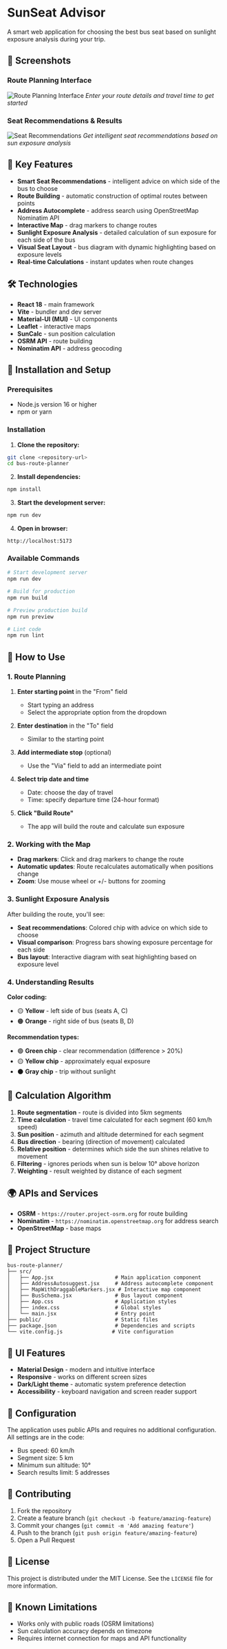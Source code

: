 # SunSeat Advisor

A smart web application for choosing the best bus seat based on sunlight exposure analysis during your trip.

## 📸 Screenshots

### Route Planning Interface
![Route Planning Interface](./screenshots/route-planning.png)
*Enter your route details and travel time to get started*

### Seat Recommendations & Results
![Seat Recommendations](./screenshots/seat-recommendations.png)
*Get intelligent seat recommendations based on sun exposure analysis*

## 🌟 Key Features

- **Smart Seat Recommendations** - intelligent advice on which side of the bus to choose
- **Route Building** - automatic construction of optimal routes between points
- **Address Autocomplete** - address search using OpenStreetMap Nominatim API
- **Interactive Map** - drag markers to change routes
- **Sunlight Exposure Analysis** - detailed calculation of sun exposure for each side of the bus
- **Visual Seat Layout** - bus diagram with dynamic highlighting based on exposure levels
- **Real-time Calculations** - instant updates when route changes

## 🛠 Technologies

- **React 18** - main framework
- **Vite** - bundler and dev server
- **Material-UI (MUI)** - UI components
- **Leaflet** - interactive maps
- **SunCalc** - sun position calculation
- **OSRM API** - route building
- **Nominatim API** - address geocoding

## 🚀 Installation and Setup

### Prerequisites

- Node.js version 16 or higher
- npm or yarn

### Installation

1. **Clone the repository:**
```bash
git clone <repository-url>
cd bus-route-planner
```

2. **Install dependencies:**
```bash
npm install
```

3. **Start the development server:**
```bash
npm run dev
```

4. **Open in browser:**
```
http://localhost:5173
```

### Available Commands

```bash
# Start development server
npm run dev

# Build for production
npm run build

# Preview production build
npm run preview

# Lint code
npm run lint
```

## 📖 How to Use

### 1. Route Planning

1. **Enter starting point** in the "From" field
   - Start typing an address
   - Select the appropriate option from the dropdown

2. **Enter destination** in the "To" field
   - Similar to the starting point

3. **Add intermediate stop** (optional)
   - Use the "Via" field to add an intermediate point

4. **Select trip date and time**
   - Date: choose the day of travel
   - Time: specify departure time (24-hour format)

5. **Click "Build Route"**
   - The app will build the route and calculate sun exposure

### 2. Working with the Map

- **Drag markers**: Click and drag markers to change the route
- **Automatic updates**: Route recalculates automatically when positions change
- **Zoom**: Use mouse wheel or +/- buttons for zooming

### 3. Sunlight Exposure Analysis

After building the route, you'll see:

- **Seat recommendations**: Colored chip with advice on which side to choose
- **Visual comparison**: Progress bars showing exposure percentage for each side
- **Bus layout**: Interactive diagram with seat highlighting based on exposure level

### 4. Understanding Results

**Color coding:**
- 🟡 **Yellow** - left side of bus (seats A, C)
- 🟠 **Orange** - right side of bus (seats B, D)

**Recommendation types:**
- 🟢 **Green chip** - clear recommendation (difference > 20%)
- 🟡 **Yellow chip** - approximately equal exposure
- ⚫ **Gray chip** - trip without sunlight

## 🧮 Calculation Algorithm

1. **Route segmentation** - route is divided into 5km segments
2. **Time calculation** - travel time calculated for each segment (60 km/h speed)
3. **Sun position** - azimuth and altitude determined for each segment
4. **Bus direction** - bearing (direction of movement) calculated
5. **Relative position** - determines which side the sun shines relative to movement
6. **Filtering** - ignores periods when sun is below 10° above horizon
7. **Weighting** - result weighted by distance of each segment

## 🌍 APIs and Services

- **OSRM** - `https://router.project-osrm.org` for route building
- **Nominatim** - `https://nominatim.openstreetmap.org` for address search
- **OpenStreetMap** - base maps

## 📁 Project Structure

```
bus-route-planner/
├── src/
│   ├── App.jsx                    # Main application component
│   ├── AddressAutosuggest.jsx     # Address autocomplete component
│   ├── MapWithDraggableMarkers.jsx # Interactive map component
│   ├── BusSchema.jsx              # Bus layout component
│   ├── App.css                    # Application styles
│   ├── index.css                  # Global styles
│   └── main.jsx                   # Entry point
├── public/                        # Static files
├── package.json                   # Dependencies and scripts
└── vite.config.js                # Vite configuration
```

## 🎨 UI Features

- **Material Design** - modern and intuitive interface
- **Responsive** - works on different screen sizes
- **Dark/Light theme** - automatic system preference detection
- **Accessibility** - keyboard navigation and screen reader support

## 🔧 Configuration

The application uses public APIs and requires no additional configuration. All settings are in the code:

- Bus speed: 60 km/h
- Segment size: 5 km
- Minimum sun altitude: 10°
- Search results limit: 5 addresses

## 🤝 Contributing

1. Fork the repository
2. Create a feature branch (`git checkout -b feature/amazing-feature`)
3. Commit your changes (`git commit -m 'Add amazing feature'`)
4. Push to the branch (`git push origin feature/amazing-feature`)
5. Open a Pull Request

## 📄 License

This project is distributed under the MIT License. See the `LICENSE` file for more information.

## 🐛 Known Limitations

- Works only with public roads (OSRM limitations)
- Sun calculation accuracy depends on timezone
- Requires internet connection for maps and API functionality
